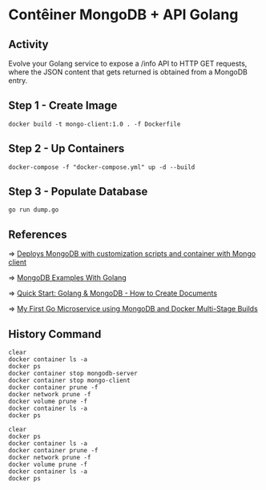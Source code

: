 # Contêiner MongoDB + API Golang

## Activity

Evolve your Golang service to expose a /info API to HTTP GET requests, where the JSON content that gets returned is obtained from a MongoDB entry.

## Step 1 - Create Image

```shell
docker build -t mongo-client:1.0 . -f Dockerfile
```

## Step 2 - Up Containers

```shell
docker-compose -f "docker-compose.yml" up -d --build
```

## Step 3 - Populate Database

```shell
go run dump.go
```

## References

&#8658; [Deploys MongoDB with customization scripts and container with Mongo client](https://github.com/fabianlee/docker-mongodb/blob/master/docker-compose.yml)

&#8658; [MongoDB Examples With Golang](https://blog.ruanbekker.com/blog/2019/04/17/mongodb-examples-with-golang/)

&#8658; [Quick Start: Golang & MongoDB - How to Create Documents](https://www.mongodb.com/blog/post/quick-start-golang--mongodb--how-to-create-documents)

&#8658; [My First Go Microservice using MongoDB and Docker Multi-Stage Builds](https://www.melvinvivas.com/my-first-go-microservice/)

## History Command

```shell
clear
docker container ls -a
docker ps
docker container stop mongodb-server
docker container stop mongo-client
docker container prune -f
docker network prune -f
docker volume prune -f
docker container ls -a
docker ps
```

```shell
clear
docker ps
docker container ls -a
docker container prune -f
docker network prune -f
docker volume prune -f
docker container ls -a
docker ps
```